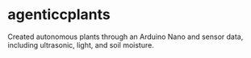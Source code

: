 # agenticcplants
Created autonomous plants through an Arduino Nano and sensor data, including ultrasonic, light, and soil moisture.

